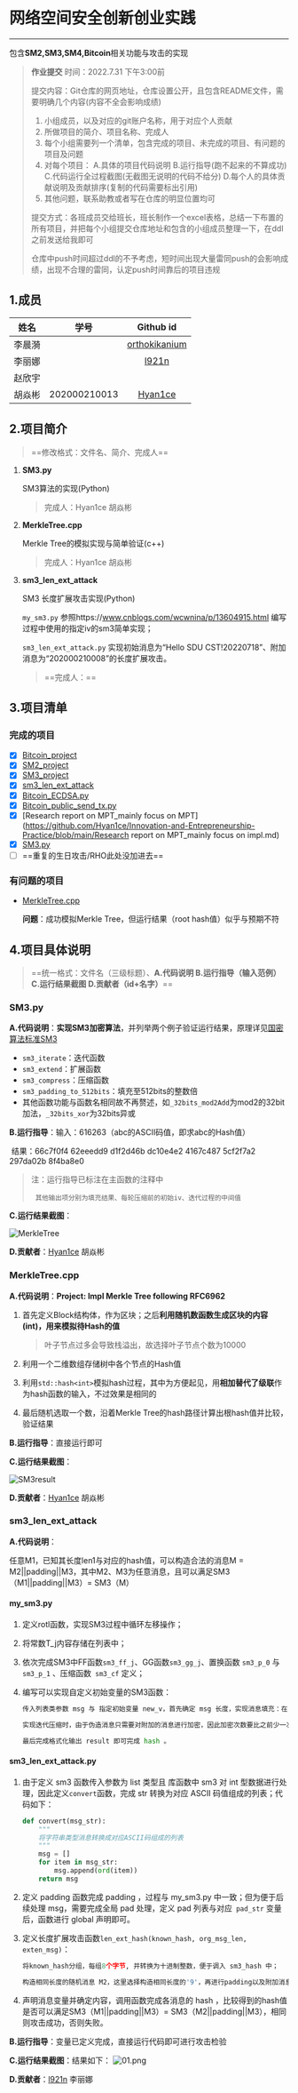 # 网络空间安全创新创业实践

---

包含**SM2,SM3,SM4,Bitcoin**相关功能与攻击的实现



> **作业提交**
> 时间：2022.7.31 下午3:00前
>
> 提交内容：Git仓库的网页地址，仓库设置公开，且包含README文件，需要明确几个内容(内容不全会影响成绩)
>
> 1. 小组成员，以及对应的git账户名称，用于对应个人贡献
> 2. 所做项目的简介、项目名称、完成人
> 3. 每个小组需要列一个清单，包含完成的项目、未完成的项目、有问题的项目及问题
> 4. 对每个项目：
>    A.具体的项目代码说明
>    B.运行指导(跑不起来的不算成功)
>    C.代码运行全过程截图(无截图无说明的代码不给分)
>    D.每个人的具体贡献说明及贡献排序(复制的代码需要标出引用)
> 5. 其他问题，联系助教或者写在仓库的明显位置均可
>
> 提交方式：各班成员交给班长，班长制作一个excel表格，总结一下布置的所有项目，并把每个小组提交仓库地址和包含的小组成员整理一下，在ddl之前发送给我即可
>
> 仓库中push时间超过ddl的不予考虑，短时间出现大量雷同push的会影响成绩，出现不合理的雷同，认定push时间靠后的项目违规



## 1.成员

|  姓名  |     学号     |                     Github id                     |
| :----: | :----------: | :-----------------------------------------------: |
| 李晨漪 |              | [orthokikanium](https://github.com/orthokikanium) |
| 李丽娜 |              |         [l921n](https://github.com/l921n)         |
| 赵欣宇 |              |                                                   |
| 胡焱彬 | 202000210013 |       [Hyan1ce](https://github.com/Hyan1ce)       |



## 2.项目简介

> ==修改格式：文件名、简介、完成人==

1. **SM3.py**

   SM3算法的实现(Python)

   > 完成人：Hyan1ce  胡焱彬

2. **MerkleTree.cpp**

   Merkle Tree的模拟实现与简单验证(c++)

   > 完成人：Hyan1ce  胡焱彬

3. **sm3_len_ext_attack**

   SM3 长度扩展攻击实现(Python)

   `my_sm3.py` 参照https://www.cnblogs.com/wcwnina/p/13604915.html 编写过程中使用的指定iv的sm3简单实现；

   `sm3_len_ext_attack.py` 实现初始消息为“Hello SDU CST!20220718”、附加消息为“202000210008”的长度扩展攻击。

   > ==完成人：==



## 3.项目清单

### 完成的项目

- [x] [Bitcoin_project](https://github.com/Hyan1ce/Innovation-and-Entrepreneurship-Practice/tree/main/Bitcoin_project)
- [x] [SM2_project](https://github.com/Hyan1ce/Innovation-and-Entrepreneurship-Practice/tree/main/SM2_project)
- [x] [SM3_project](https://github.com/Hyan1ce/Innovation-and-Entrepreneurship-Practice/tree/main/SM3_project)
- [x] [sm3_len_ext_attack](https://github.com/Hyan1ce/Innovation-and-Entrepreneurship-Practice/tree/main/sm3_len_ext_attack)
- [x] [Bitcoin_ECDSA.py](https://github.com/Hyan1ce/Innovation-and-Entrepreneurship-Practice/blob/main/Bitcoin_ECDSA.py)
- [x] [Bitcoin_public_send_tx.py](https://github.com/Hyan1ce/Innovation-and-Entrepreneurship-Practice/blob/main/Bitcoin_public_send_tx.py)
- [x] [Research report on MPT_mainly focus on MPT](https://github.com/Hyan1ce/Innovation-and-Entrepreneurship-Practice/blob/main/Research report on MPT_mainly focus on impl.md)
- [x] [SM3.py](https://github.com/Hyan1ce/Innovation-and-Entrepreneurship-Practice/blob/main/SM3.py)
- [ ] ==重复的生日攻击/RHO此处没加进去==

### 有问题的项目

- [MerkleTree.cpp](https://github.com/Hyan1ce/Innovation-and-Entrepreneurship-Practice/blob/main/MerkleTree.cpp)

  **问题**：成功模拟Merkle Tree，但运行结果（root hash值）似乎与预期不符



## 4.项目具体说明

> ==统一格式：文件名（三级标题）、**A.代码说明  B.运行指导（输入范例） C.运行结果截图  D.贡献者（id+名字）**==



### **SM3.py**

**A.代码说明**：**实现SM3加密算法**，并列举两个例子验证运行结果，原理详见[国密算法标准SM3](http://www.oscca.gov.cn/sca/xxgk/2010-12/17/1002389/files/302a3ada057c4a73830536d03e683110.pdf)

- `sm3_iterate`：迭代函数
- `sm3_extend`：扩展函数
- `sm3_compress`：压缩函数
- `sm3_padding_to_512bits`：填充至512bits的整数倍
- 其他函数功能与函数名相同故不再赘述，如`_32bits_mod2Add`为mod2的32bit加法，`_32bits_xor`为32bits异或

**B.运行指导**：输入：616263（abc的ASCII码值，即求abc的Hash值）

​					   结果：66c7f0f4 62eeedd9 d1f2d46b dc10e4e2 4167c487 5cf2f7a2 297da02b 8f4ba8e0

> 注：运行指导已标注在主函数的注释中
>
>  	   其他输出项分别为填充结果、每轮压缩前的初始iv、迭代过程的中间值

**C.运行结果截图**：

![MerkleTree](https://github.com/Hyan1ce/image/blob/main/Merkle%20Tree.png)

**D.贡献者**：[Hyan1ce](https://github.com/Hyan1ce)  胡焱彬



### **MerkleTree.cpp**

**A.代码说明**：**Project: Impl Merkle Tree following RFC6962**

1. 首先定义Block结构体，作为区块；之后**利用随机数函数生成区块的内容(int)，用来模拟待Hash的值**

   > 叶子节点过多会导致栈溢出，故选择叶子节点个数为10000

2. 利用一个二维数组存储树中各个节点的Hash值

3. 利用`std::hash<int>`模拟hash过程，其中为方便起见，用**相加替代了级联**作为hash函数的输入，不过效果是相同的

4. 最后随机选取一个数，沿着Merkle Tree的hash路径计算出根hash值并比较，验证结果

**B.运行指导**：直接运行即可

**C.运行结果截图**：

![SM3result](https://github.com/Hyan1ce/image/blob/main/SM3%20result.png)

**D.贡献者**：[Hyan1ce](https://github.com/Hyan1ce)  胡焱彬



### **sm3_len_ext_attack**

**A.代码说明**：

任意M1，已知其长度len1与对应的hash值，可以构造合法的消息M = M2||padding||M3，其中M2、M3为任意消息，且可以满足SM3（M1||padding||M3）= SM3（M）

#### my_sm3.py 

1. 定义rotl函数，实现SM3过程中循环左移操作；

2. 将常数T_j内容存储在列表中；

3. 依次完成SM3中FF函数` sm3_ff_j `、GG函数` sm3_gg_j `、置换函数 `sm3_p_0` 与 `sm3_p_1` 、压缩函数` sm3_cf` 定义；

4. 编写可以实现自定义初始变量的SM3函数：

   ```python
   传入列表类参数 msg 与 指定初始变量 new_v，首先确定 msg 长度，实现消息填充：在 msg 末端添 1，添 k 个 0 至满足 len(msg) + 1 + k (mod 64) = 56，最后填充比特长度，此处利用struct模块中pack函数实现['>q'表示大端模式long long类型]
   
   实现迭代压缩时，由于伪造消息只需要对附加的消息进行加密，因此加密次数要比之前少一次，从消息的第64字节开始加密，即可得到hash值。
   
   最后完成格式化输出 result 即可完成 hash 。
   ```

   

#### sm3_len_ext_attack.py

1. 由于定义 sm3 函数传入参数为 list 类型且 库函数中 sm3 对 int 型数据进行处理，因此定义`convert`函数，完成 str 转换为对应 ASCII 码值组成的列表；代码如下：

   ```python
   def convert(msg_str):
       """
       将字符串类型消息转换成对应ASCII码组成的列表
       """
       msg = []
       for item in msg_str:
           msg.append(ord(item))
       return msg
   ```

2. 定义 padding 函数完成 padding ，过程与 my_sm3.py 中一致；但为便于后续处理 msg，需要完成全局 pad 处理，定义 pad 列表与对应` pad_str` 变量后，函数进行 global 声明即可。

3. 定义长度扩展攻击函数`len_ext_hash(known_hash, org_msg_len, exten_msg)`：

   ```python
   将known_hash分组，每组8个字节, 并转换为十进制整数，便于调入 sm3_hash 中；
   
   构造相同长度的随机消息 M2，这里选择构造相同长度的'9'，再进行padding以及附加消息的添加，将上述向量与添加完成的消息传入 my_sm3.sm3_hash 中完成hash。
   ```

4. 声明消息变量并确定内容，调用函数完成各消息的 hash ，比较得到的hash值是否可以满足SM3（M1||padding||M3）= SM3（M2||padding||M3），相同则攻击成功，否则失败。

**B.运行指导**：变量已定义完成，直接运行代码即可进行攻击检验

**C.运行结果截图**：结果如下：
![01.png](https://github.com/l921n/chaos/blob/main/01.png "SM3长度扩展攻击展示") 

**D.贡献者**：[l921n](https://github.com/l921n)  李丽娜
